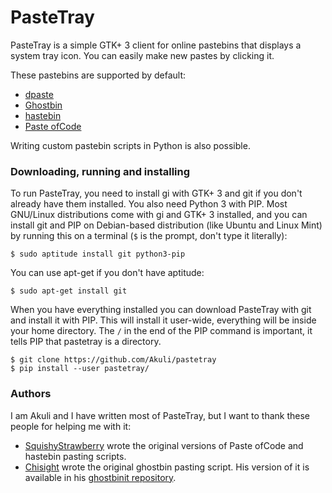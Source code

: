# PasteTray

PasteTray is a simple GTK+ 3 client for online pastebins that displays a
system tray icon. You can easily make new pastes by clicking it.

These pastebins are supported by default:

- [dpaste](http://dpaste.com/)
- [Ghostbin](https://ghostbin.com/)
- [hastebin](http://hastebin.com/)
- [Paste ofCode](http://paste.ofcode.org/)

Writing custom pastebin scripts in Python is also possible.

### Downloading, running and installing

To run PasteTray, you need to install gi with GTK+ 3 and git if you
don't already have them installed. You also need Python 3 with PIP. Most
GNU/Linux distributions come with gi and GTK+ 3 installed, and you can
install git and PIP on Debian-based distribution (like Ubuntu and Linux
Mint) by running this on a terminal (`$` is the prompt, don't type it
literally):

    $ sudo aptitude install git python3-pip

You can use apt-get if you don't have aptitude:

    $ sudo apt-get install git

When you have everything installed you can download PasteTray with git
and install it with PIP. This will install it user-wide, everything will
be inside your home directory. The `/` in the end of the PIP command is
important, it tells PIP that pastetray is a directory.

    $ git clone https://github.com/Akuli/pastetray
    $ pip install --user pastetray/

### Authors

I am Akuli and I have written most of PasteTray, but I want to thank
these people for helping me with it:

- [SquishyStrawberry](https://github.com/SquishyStrawberry/) wrote the
original versions of Paste ofCode and hastebin pasting scripts.
- [Chisight](https://github.com/Chisight/) wrote the original ghostbin
pasting script. His version of it is available in his
[ghostbinit repository](https://github.com/Chisight/ghostbinit).
